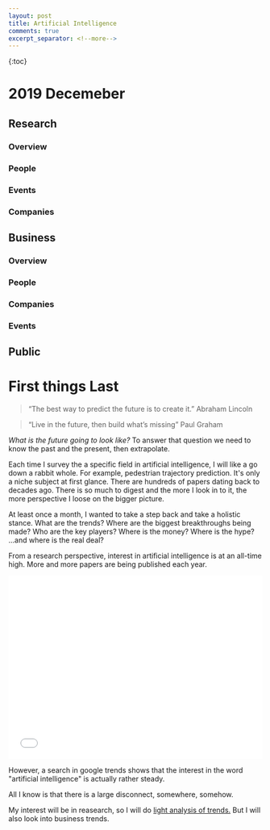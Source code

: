 ```yaml
---
layout: post
title: Artificial Intelligence
comments: true
excerpt_separator: <!--more-->
---
```


{:toc}

# 2019 Decemeber

## Research

### Overview

### People

### Events

### Companies

## Business

### Overview

### People

### Companies

### Events


## Public


# First things Last

> “The best way to predict the future is to create it.”
> Abraham Lincoln

>“Live in the future, then build what’s missing”
> Paul Graham

*What is the future going to look like?* To answer that question we need to know the past and the present, then extrapolate.

Each time I survey the a specific field in artificial intelligence, I will like a go down a rabbit whole. For example, pedestrian trajectory prediction. It's only a niche subject at first glance. There are hundreds of papers dating back to decades ago. There is so much to digest and the more I look in to it, the more perspective I loose on the bigger picture.

At least once a month, I wanted to take a step back and take a holistic stance. What are the trends? Where are the biggest breakthroughs being made? Who are the key players? Where is the money? Where is the hype? ...and where is the real deal?

From a research perspective, interest in artificial intelligence is at an all-time high. More and more papers are being published each year. 

<iframe title="NeurIPS Submission and Acceptances" aria-label="Grouped Bars" id="datawrapper-chart-hHk2O" src="//datawrapper.dwcdn.net/hHk2O/1/" scrolling="no" frameborder="0" style="width: 0; min-width: 100% !important; border: none;" height="363"></iframe><script type="text/javascript">!function(){"use strict";window.addEventListener("message",function(a){if(void 0!==a.data["datawrapper-height"])for(var e in a.data["datawrapper-height"]){var t=document.getElementById("datawrapper-chart-"+e)||document.querySelector("iframe[src*='"+e+"']");t&&(t.style.height=a.data["datawrapper-height"][e]+"px")}})}();</script>

However, a search in google trends shows that the interest in the word "artificial intelligence" is actually rather steady.

<script type="text/javascript" src="https://ssl.gstatic.com/trends_nrtr/2051_RC01/embed_loader.js"></script> <script type="text/javascript"> trends.embed.renderExploreWidget("TIMESERIES", {"comparisonItem":[{"keyword":"/m/0mkz","geo":"","time":"2019-11-09 2019-12-09"},{"keyword":"Bitcoin","geo":"","time":"2019-11-09 2019-12-09"}],"category":0,"property":""}, {"exploreQuery":"date=2019-11-09%202019-12-09&q=%2Fm%2F0mkz,Bitcoin","guestPath":"https://trends.google.com:443/trends/embed/"}); </script> 

All I know is that there is a large disconnect, somewhere, somehow.

My interest will be in reasearch, so I will do [light analysis of trends.](https://www.technologyreview.com/s/612768/we-analyzed-16625-papers-to-figure-out-where-ai-is-headed-next/) But I will also look into business trends. 

